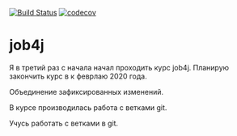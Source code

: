 ﻿[![Build Status](https://travis-ci.org/Slevkelebr/job4j.svg?branch=hotfix_3)](https://travis-ci.org/Slevkelebr/job4j)
[![codecov](https://codecov.io/gh/Slevkelebr/job4j/branch/hotfix_3/graph/badge.svg)](https://codecov.io/gh/Slevkelebr/job4j)
# job4j

Я в третий раз с начала начал проходить курс job4j. Планирую закончить курс в к феврлаю 2020 года. 

Объединение зафиксированных изменений.

В курсе производилась работа с ветками git. 

Учусь работать с ветками в git.